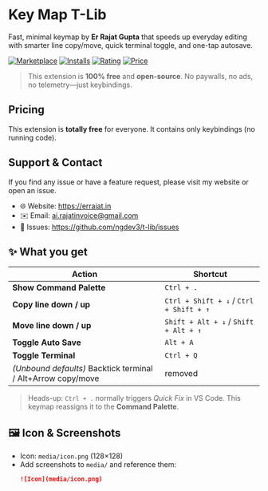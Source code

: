 # Key Map T-Lib





Fast, minimal keymap by **Er Rajat Gupta** that speeds up everyday editing with smarter line copy/move, quick terminal toggle, and one-tap autosave.


[![Marketplace](https://img.shields.io/visual-studio-marketplace/v/RajatGupta.t-lib.png?logo=visualstudiocode&label=Marketplace)](https://marketplace.visualstudio.com/items?itemName=RajatGupta.t-lib)
[![Installs](https://img.shields.io/visual-studio-marketplace/i/RajatGupta.t-lib.png?label=Installs)](https://marketplace.visualstudio.com/items?itemName=RajatGupta.t-lib)
[![Rating](https://img.shields.io/visual-studio-marketplace/r/RajatGupta.t-lib.png?label=Rating)](https://marketplace.visualstudio.com/items?itemName=RajatGupta.t-lib)
[![Price](https://img.shields.io/badge/Price-Free-brightgreen.png)](https://marketplace.visualstudio.com/items?itemName=RajatGupta.t-lib)

> This extension is **100% free** and **open-source**. No paywalls, no ads, no telemetry—just keybindings.

## Pricing
This extension is **totally free** for everyone. It contains only keybindings (no running code).



## Support & Contact

If you find any issue or have a feature request, please visit my website or open an issue.

- 🌐 Website: https://errajat.in
- ✉️ Email: ai.rajatinvoice@gmail.com
- 🐞 Issues: https://github.com/ngdev3/t-lib/issues




## ✨ What you get

| Action | Shortcut |
| --- | --- |
| **Show Command Palette** | `Ctrl + .` |
| **Copy line down / up** | `Ctrl + Shift + ↓` / `Ctrl + Shift + ↑` |
| **Move line down / up** | `Shift + Alt + ↓` / `Shift + Alt + ↑` |
| **Toggle Auto Save** | `Alt + A` |
| **Toggle Terminal** | `Ctrl + Q` |
| *(Unbound defaults)* Backtick terminal / Alt+Arrow copy/move | removed |

> Heads-up: `Ctrl + .` normally triggers *Quick Fix* in VS Code. This keymap reassigns it to the **Command Palette**.

## 🖼 Icon & Screenshots
- Icon: `media/icon.png` (128×128)
- Add screenshots to `media/` and reference them:
  ```md
  ![Icon](media/icon.png)
